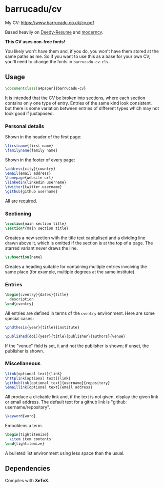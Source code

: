 barrucadu/cv
============

My CV: https://www.barrucadu.co.uk/cv.pdf

Based heavily on [Deedy-Resume][] and [moderncv][].

**This CV uses non-free fonts!**

You likely won't have them and, if you do, you won't have them stored
at the same paths as me.  So if you want to use this as a base for
your own CV, you'll need to change the fonts in `barrucadu-cv.cls`.

[Deedy-Resume]: https://github.com/deedy/Deedy-Resume
[moderncv]: https://launchpad.net/moderncv

Usage
-----

```tex
\documentclass[a4paper]{barrucadu-cv}
```

It is intended that the CV be broken into sections, where each section
contains only one type of entry. Entries of the same kind look
consistent, but there is some variation between entries of different
types which may not look good if juxtaposed.

### Personal details

Shown in the header of the first page:

```tex
\firstname{first name}
\familyname{family name}
```

Shown in the footer of every page:

```tex
\address{city}{country}
\email{email address}
\homepage{website url}
\linkedin{linkedin username}
\twitter{twitter username}
\github{github username}
```

All are required.

### Sectioning

```tex
\section{main section title}
\section*{main section title}
```

Creates a new section with the title text capitalised and a dividing
line drawn above it, which is omitted if the section is at the top of
a page. The starred variant never draws the line.

```tex
\subsection{name}
```

Creates a heading suitable for containing multiple entries involving
the same place (for example, multiple degrees at the same
institute).

### Entries

```tex
\begin{cventry}{dates}{title}
  description
\end{cventry}
```

All entries are defined in terms of the `cventry` environment.  Here
are some special cases:

```tex
\phdthesis{year}{title}{institute}
```

```tex
\published[doi]{year}{title}{publisher}{authors}{venue}
```

If the "venue" field is set, it and not the publisher is shown; if
unset, the publisher is shown.

### Miscellaneous

```tex
\link[optional text]{link}
\httplink[optional text]{link}
\githublink[optional text]{username}{repository}
\emaillink[optional text]{email address}
```

All produce a clickable link and, if the text is not given, display
the given link or email address. The default text for a github link is
"github: username/repository".

```tex
\keyword{word}
```

Emboldens a term.

```tex
\begin{tightitemize}
  \item item contents
\end{tightitemize}
```

A bulleted list environment using less space than the usual.

Dependencies
------------

Compiles with **XeTeX**.
